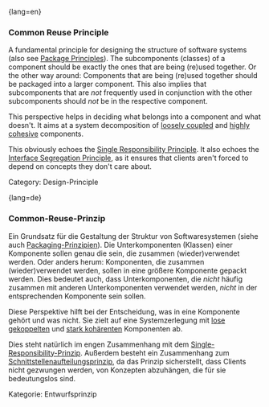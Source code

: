 {lang=en}
### Common Reuse Principle

A fundamental principle for designing the structure of software systems (also see [Package Principles](#term-package-principles)). The subcomponents (classes) of a component should be exactly the ones that are being (re)used together. Or the other way around: Components that are being (re)used together should be packaged into a larger component. This also implies that subcomponents that are *not* frequently used in conjunction with the other subcomponents should *not* be in the respective component.

This perspective helps in deciding what belongs into a component and what doesn't. It aims at a system decomposition of [loosely coupled](#term-coupling) and [highly cohesive](#term-cohesion) components.

This obviously echoes the [Single Responsibility Principle](#term-single-responsibility-principle). It also echoes the [Interface Segregation Principle](#term-interface-segregation-principle), as it ensures that clients aren't forced to depend on concepts they don't care about.

Category: Design-Principle

{lang=de}
### Common-Reuse-Prinzip

Ein Grundsatz für die Gestaltung der Struktur von Softwaresystemen
(siehe auch [Packaging-Prinzipien](#term-package-principles)). Die
Unterkomponenten (Klassen) einer Komponente sollen genau die sein, die
zusammen (wieder)verwendet werden. Oder anders herum: Komponenten, die
zusammen (wieder)verwendet werden, sollen in eine größere Komponente
gepackt werden. Dies bedeutet auch, dass Unterkomponenten, die *nicht*
häufig zusammen mit anderen Unterkomponenten verwendet werden, *nicht*
in der entsprechenden Komponente sein sollen.

Diese Perspektive hilft bei der Entscheidung, was in eine Komponente
gehört und was nicht. Sie zielt auf eine Systemzerlegung mit [lose
gekoppelten](#term-coupling) und [stark kohärenten](#term-cohesion)
Komponenten ab.

Dies steht natürlich im engen Zusammenhang mit dem
[Single-Responsibility-Prinzip](#term-single-responsibility-principle). Außerdem besteht ein
Zusammenhang zum [Schnittstellenaufteilungsprinzip](#term-interface-segregation-principle), da
das Prinzip sicherstellt, dass Clients nicht gezwungen werden, von
Konzepten abzuhängen, die für sie bedeutungslos sind.

Kategorie: Entwurfsprinzip

